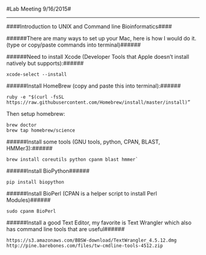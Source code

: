 #Lab Meeting 9/16/2015#

___
####Introduction to UNIX and Command line Bioinformatics####

######There are many ways to set up your Mac, here is how I would do it. (type or copy/paste commands into terminal)######

######Need to install Xcode (Developer Tools that Apple doesn’t install natively but supports):######
```
xcode-select --install
```

######Install HomeBrew (copy and paste this into terminal):######

```ruby -e "$(curl -fsSL https://raw.githubusercontent.com/Homebrew/install/master/install)”```

Then setup homebrew:
```
brew doctor
brew tap homebrew/science
```	
######Install some tools (GNU tools, python, CPAN, BLAST, HMMer3):######
```
brew install coreutils python cpanm blast hmmer`
```

######Install BioPython######
```
pip install biopython
```

######Install BioPerl (CPAN is a helper script to install Perl Modules)######
```
sudo cpanm BioPerl
```

######Install a good Text Editor, my favorite is Text Wrangler which also has command line tools that are useful######
```
https://s3.amazonaws.com/BBSW-download/TextWrangler_4.5.12.dmg
http://pine.barebones.com/files/tw-cmdline-tools-4512.zip
```
